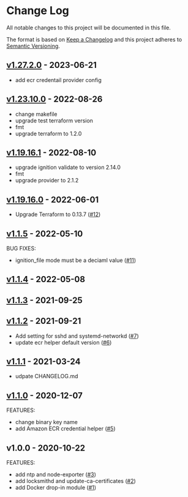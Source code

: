 # Change Log

All notable changes to this project will be documented in this file.

The format is based on [Keep a Changelog](http://keepachangelog.com/) and this
project adheres to [Semantic Versioning](http://semver.org/).

<a name="v1.27.2.0"></a>
## [v1.27.2.0] - 2023-06-21

- add ecr credentail provider config


<a name="v1.23.10.0"></a>
## [v1.23.10.0] - 2022-08-26

- change makefile
- upgrade test terraform version
- fmt
- upgrade terraform to 1.2.0


<a name="v1.19.16.1"></a>
## [v1.19.16.1] - 2022-08-10

- upgrade ignition validate to version 2.14.0
- fmt
- upgrade provider to 2.1.2


<a name="v1.19.16.0"></a>
## [v1.19.16.0] - 2022-06-01

- Upgrade Terraform to 0.13.7 ([#12](https://github.com/getamis/terraform-ignition-kubernetes/issues/12))


<a name="v1.1.5"></a>
## [v1.1.5] - 2022-05-10
BUG FIXES:
- ignition_file mode must be a deciaml value ([#11](https://github.com/getamis/terraform-ignition-kubernetes/issues/11))


<a name="v1.1.4"></a>
## [v1.1.4] - 2022-05-08



<a name="v1.1.3"></a>
## [v1.1.3] - 2021-09-25



<a name="v1.1.2"></a>
## [v1.1.2] - 2021-09-21

- Add setting for sshd and systemd-networkd ([#7](https://github.com/getamis/terraform-ignition-kubernetes/issues/7))
- update ecr helper default version ([#6](https://github.com/getamis/terraform-ignition-kubernetes/issues/6))


<a name="v1.1.1"></a>
## [v1.1.1] - 2021-03-24

- udpate CHANGELOG.md


<a name="v1.1.0"></a>
## [v1.1.0] - 2020-12-07
FEATURES:
- change binary key name
- add Amazon ECR credential helper ([#5](https://github.com/getamis/terraform-ignition-kubernetes/issues/5))


<a name="v1.0.0"></a>
## v1.0.0 - 2020-10-22
FEATURES:
- add ntp and node-exporter ([#3](https://github.com/getamis/terraform-ignition-kubernetes/issues/3))
- add locksmithd and update-ca-certificates ([#2](https://github.com/getamis/terraform-ignition-kubernetes/issues/2))
- add Docker drop-in module ([#1](https://github.com/getamis/terraform-ignition-kubernetes/issues/1))


[Unreleased]: https://github.com/getamis/terraform-ignition-kubernetes/compare/v1.27.2.0...HEAD
[v1.27.2.0]: https://github.com/getamis/terraform-ignition-kubernetes/compare/v1.23.10.0...v1.27.2.0
[v1.23.10.0]: https://github.com/getamis/terraform-ignition-kubernetes/compare/v1.19.16.1...v1.23.10.0
[v1.19.16.1]: https://github.com/getamis/terraform-ignition-kubernetes/compare/v1.19.16.0...v1.19.16.1
[v1.19.16.0]: https://github.com/getamis/terraform-ignition-kubernetes/compare/v1.1.5...v1.19.16.0
[v1.1.5]: https://github.com/getamis/terraform-ignition-kubernetes/compare/v1.1.4...v1.1.5
[v1.1.4]: https://github.com/getamis/terraform-ignition-kubernetes/compare/v1.1.3...v1.1.4
[v1.1.3]: https://github.com/getamis/terraform-ignition-kubernetes/compare/v1.1.2...v1.1.3
[v1.1.2]: https://github.com/getamis/terraform-ignition-kubernetes/compare/v1.1.1...v1.1.2
[v1.1.1]: https://github.com/getamis/terraform-ignition-kubernetes/compare/v1.1.0...v1.1.1
[v1.1.0]: https://github.com/getamis/terraform-ignition-kubernetes/compare/v1.0.0...v1.1.0
